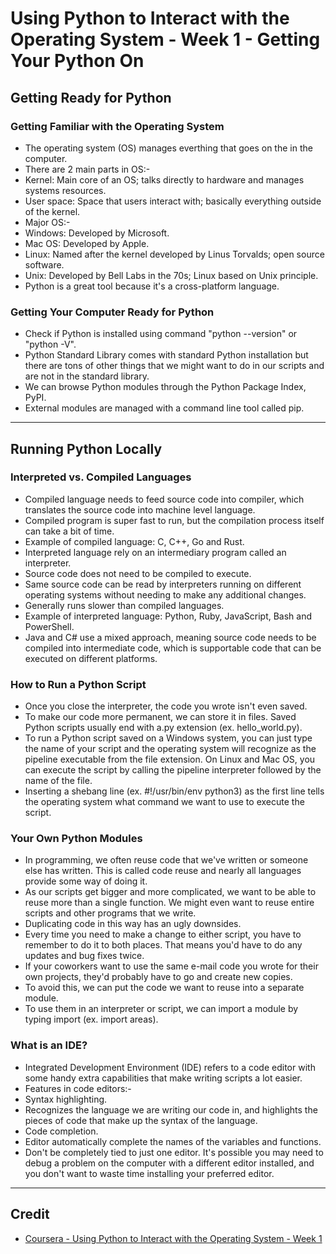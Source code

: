 # Using Python to Interact with the Operating System - Week 1 - Getting Your Python On

## Getting Ready for Python

### Getting Familiar with the Operating System
* The operating system (OS) manages everthing that goes on the in the computer.
* There are 2 main parts in OS:-
 * Kernel: Main core of an OS; talks directly to hardware and manages systems resources.
 * User space: Space that users interact with; basically everything outside of the kernel.
* Major OS:-
 * Windows: Developed by Microsoft.
 * Mac OS: Developed by Apple.
 * Linux: Named after the kernel developed by Linus Torvalds; open source software.
 * Unix: Developed by Bell Labs in the 70s; Linux based on Unix principle. 
* Python is a great tool because it's a cross-platform language.

### Getting Your Computer Ready for Python
* Check if Python is installed using command "python --version" or "python -V".
* Python Standard Library comes with standard Python installation but there are tons of other things that we might want to do in our scripts and are not in the standard library.
* We can browse Python modules through the Python Package Index, PyPI.
* External modules are managed with a command line tool called pip.

---

## Running Python Locally

### Interpreted vs. Compiled Languages
* Compiled language needs to feed source code into compiler, which translates the source code into machine level language. 
 * Compiled program is super fast to run, but the compilation process itself can take a bit of time.
 * Example of compiled language: C, C++, Go and Rust.
* Interpreted language rely on an intermediary program called an interpreter. 
 * Source code does not need to be compiled to execute.
 * Same source code can be read by interpreters running on different operating systems without needing to make any additional changes. 
 * Generally runs slower than compiled languages.
 * Example of interpreted language: Python, Ruby, JavaScript, Bash and PowerShell.
* Java and C# use a mixed approach, meaning source code needs to be compiled into intermediate code, which is supportable code that can be executed on different platforms.

### How to Run a Python Script
* Once you close the interpreter, the code you wrote isn't even saved.
 * To make our code more permanent, we can store it in files. Saved Python scripts usually end with a.py extension (ex. hello_world.py).
* To run a Python script saved on a Windows system, you can just type the name of your script and the operating system will recognize as the pipeline executable from the file extension. On Linux and Mac OS, you can execute the script by calling the pipeline interpreter followed by the name of the file.
* Inserting a shebang line (ex. #!/usr/bin/env python3) as the first line tells the operating system what command we want to use to execute the script.

### Your Own Python Modules
* In programming, we often reuse code that we've written or someone else has written. This is called code reuse and nearly all languages provide some way of doing it.
* As our scripts get bigger and more complicated, we want to be able to reuse more than a single function. We might even want to reuse entire scripts and other programs that we write.
* Duplicating code in this way has an ugly downsides. 
 * Every time you need to make a change to either script, you have to remember to do it to both places. That means you'd have to do any updates and bug fixes twice.
 * If your coworkers want to use the same e-mail code you wrote for their own projects, they'd probably have to go and create new copies.
* To avoid this, we can put the code we want to reuse into a separate module. 
* To use them in an interpreter or script, we can import a module by typing import (ex. import areas).

### What is an IDE?
* Integrated Development Environment (IDE) refers to a code editor with some handy extra capabilities that make writing scripts a lot easier. 
* Features in code editors:- 
 * Syntax highlighting.
  * Recognizes the language we are writing our code in, and highlights the pieces of code that make up the syntax of the language. 
 * Code completion.
  * Editor automatically complete the names of the variables and functions.
* Don't be completely tied to just one editor. It's possible you may need to debug a problem on the computer with a different editor installed, and you don't want to waste time installing your preferred editor.

---

## Credit
* [Coursera - Using Python to Interact with the Operating System - Week 1](https://www.coursera.org/learn/python-operating-system/home/week/1)
